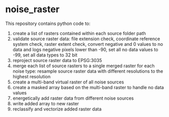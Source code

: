 # noise_raster

This repository contains python code to:

1. create a list of rasters contained within each source folder path
2. validate source raster data: file extension check, coordinate reference system check, raster extent check, convert negative and 0 values to no data and logs negative pixels lower than -90, set all no data values to -99, set all data types to 32 bit
3. reproject source raster data to EPSG:3035
4. merge each list of source rasters to a single merged raster for each noise type: resample source raster data with different resolutions to the highest resolution
5. create a multi-band virtual raster of all noise sources
6. create a masked array based on the multi-band raster to handle no data values
7. energetically add raster data from different noise sources
8. write added array to new raster
9. reclassify and vectorize added raster data


